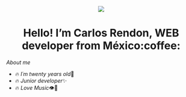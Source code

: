 
<p align="center">
  <img src="https://cdn.dribbble.com/users/2131993/screenshots/4948736/thoughtworks-gif_dribbble.gif" />
</p>
<h1 align="center">Hello! I’m Carlos Rendon, WEB developer from México:coffee:</h1>


_About me_

* :fire: _I´m twenty years old_:dizzy:
* :fire: _Junior developer_:sparkles:
* :fire: _Love Music_:eye::white_heart:



